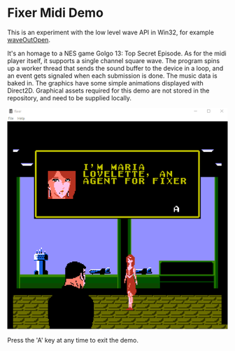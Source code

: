 # Fixer Midi Demo

This is an experiment with the low level wave API in Win32, for example [waveOutOpen](https://learn.microsoft.com/en-us/windows/win32/api/mmeapi/nf-mmeapi-waveoutopen). 

It's an homage to a NES game Golgo 13: Top Secret Episode.
As for the midi player itself, it supports a single channel square wave. The program spins up a worker thread that sends the sound buffer to the device in a loop, and an event gets signaled when each submission is done. The music data is baked in. The graphics have some simple animations displayed with Direct2D.
Graphical assets required for this demo are not stored in the repository, and need to be supplied locally.

![alt text](https://raw.githubusercontent.com/clandrew/fixer/main/Images/Demo.PNG?raw=true)

Press the 'A' key at any time to exit the demo.
